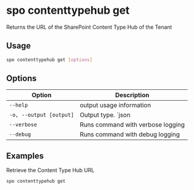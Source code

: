 # spo contenttypehub get

Returns the URL of the SharePoint Content Type Hub of the Tenant

## Usage

```sh
spo contenttypehub get [options]
```

## Options

Option|Description
------|-----------
`--help`|output usage information
`-o, --output [output]`|Output type. `json|text`. Default `text`
`--verbose`|Runs command with verbose logging
`--debug`|Runs command with debug logging

## Examples
  
Retrieve the Content Type Hub URL

```sh
spo contenttypehub get
```
